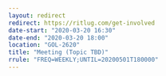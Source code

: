 ```yaml
---
layout: redirect
redirect: https://ritlug.com/get-involved
date-start: "2020-03-20 16:30"
date-end: "2020-03-20 18:00"
location: "GOL-2620"
title: "Meeting (Topic TBD)"
rrule: "FREQ=WEEKLY;UNTIL=20200501T180000"
---
```

